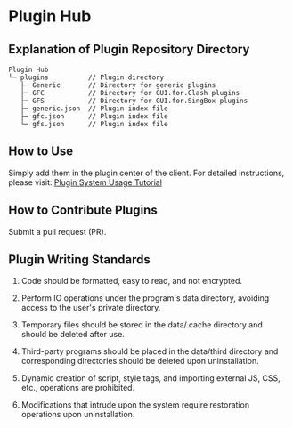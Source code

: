 # Plugin Hub

## Explanation of Plugin Repository Directory

```
Plugin Hub
└─ plugins          // Plugin directory
   ├─ Generic       // Directory for generic plugins
   ├─ GFC           // Directory for GUI.for.Clash plugins
   ├─ GFS           // Directory for GUI.for.SingBox plugins
   ├─ generic.json  // Plugin index file
   ├─ gfc.json      // Plugin index file
   └─ gfs.json      // Plugin index file
```

## How to Use

Simply add them in the plugin center of the client. For detailed instructions, please visit: [Plugin System Usage Tutorial](https://gui-for-cores.github.io/guide/04-plugins)

## How to Contribute Plugins

Submit a pull request (PR).

## Plugin Writing Standards

1. Code should be formatted, easy to read, and not encrypted.

2. Perform IO operations under the program's data directory, avoiding access to the user's private directory.

3. Temporary files should be stored in the data/.cache directory and should be deleted after use.

4. Third-party programs should be placed in the data/third directory and corresponding directories should be deleted upon uninstallation.

5. Dynamic creation of script, style tags, and importing external JS, CSS, etc., operations are prohibited.

6. Modifications that intrude upon the system require restoration operations upon uninstallation.
